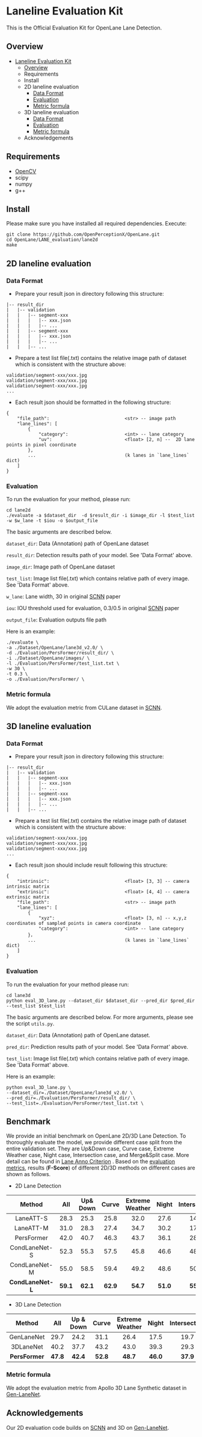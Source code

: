 # Laneline Evaluation Kit

This is the Official Evaluation Kit for OpenLane Lane Detection.

## Overview
- [Laneline Evaluation Kit](#laneline-evaluation-kit)
  - [Overview](#overview)
  - [<a name="requirement"></a> Requirements](#-requirements)
  - [<a name="install"></a> Install](#-install)
  - [<a name="2d_lane"></a> 2D laneline evaluation](#-2d-laneline-evaluation)
    - [Data Format](#data-format)
    - [Evaluation](#evaluation)
    - [Metric formula](#metric-formula)
  - [<a name="3d_lane"></a> 3D laneline evaluation](#-3d-laneline-evaluation)
    - [Data Format](#data-format-1)
    - [Evaluation](#evaluation-1)
    - [Metric formula](#metric-formula-1)
  - [<a name="ack"></a> Acknowledgements](#-acknowledgements)

## <a name="requirement"></a> Requirements
- [OpenCV](https://github.com/opencv/opencv)
- scipy
- numpy
- g++

## <a name="install"></a> Install
Please make sure you have installed all required dependencies. Execute:
```
git clone https://github.com/OpenPerceptionX/OpenLane.git
cd OpenLane/LANE_evaluation/lane2d
make
```

## <a name="2d_lane"></a> 2D laneline evaluation

### Data Format
- Prepare your result json in directory following this structure:
```
|-- result_dir
|   |-- validation
|   |   |-- segment-xxx
|   |   |   |-- xxx.json
|   |   |   |-- ...
|   |   |-- segment-xxx
|   |   |   |-- xxx.json
|   |   |   |-- ...
|   |   |-- ...
```
- Prepare a test list file(.txt) contains the relative image path of dataset which is consistent with the structure above:
```
validation/segment-xxx/xxx.jpg
validation/segment-xxx/xxx.jpg
validation/segment-xxx/xxx.jpg
...
```
- Each result json should be formatted in the following structure:
```
{
    "file_path":                            <str> -- image path
    "lane_lines": [
        {
            "category":                     <int> -- lane category
            "uv":                           <float> [2, n] --  2D lane points in pixel coordinate
        },
        ...                                 (k lanes in `lane_lines` dict)
    ]
}
```


### Evaluation
To run the evaluation for your method, please run:
```
cd lane2d
./evaluate -a $dataset_dir  -d $result_dir -i $image_dir -l $test_list -w $w_lane -t $iou -o $output_file
```

The basic arguments are described below.

`dataset_dir`: Data (Annotation) path of OpenLane dataset 

`result_dir`: Detection results path of your model. See 'Data Format' above.

`image_dir`: Image path of OpenLane dataset

`test_list`: Image list file(.txt) which contains relative path of every image. See 'Data Format' above.

`w_lane`: Lane width, 30 in original [SCNN](https://github.com/XingangPan/SCNN) paper

`iou`: IOU threshold used for evaluation, 0.3/0.5 in original [SCNN](https://github.com/XingangPan/SCNN) paper

`output_file`: Evaluation outputs file path
  
Here is an example: 
  
```
./evaluate \
-a ./Dataset/OpenLane/lane3d_v2.0/ \
-d ./Evaluation/PersFormer/result_dir/ \
-i ./Dataset/OpenLane/images/ \
-l ./Evaluation/PersFormer/test_list.txt \
-w 30 \
-t 0.3 \
-o ./Evaluation/PersFormer/ \
```

### Metric formula
We adopt the evaluation metric from CULane dataset in [SCNN](https://github.com/XingangPan/SCNN).


## <a name="3d_lane"></a> 3D laneline evaluation

### Data Format
- Prepare your result json in directory following this structure:
```
|-- result_dir
|   |-- validation
|   |   |-- segment-xxx
|   |   |   |-- xxx.json
|   |   |   |-- ...
|   |   |-- segment-xxx
|   |   |   |-- xxx.json
|   |   |   |-- ...
|   |   |-- ...
```
- Prepare a test list file(.txt) contains the relative image path of dataset which is consistent with the structure above:
```
validation/segment-xxx/xxx.jpg
validation/segment-xxx/xxx.jpg
validation/segment-xxx/xxx.jpg
...
```
- Each result json should include result following this structure:
```
{
    "intrinsic":                            <float> [3, 3] -- camera intrinsic matrix
    "extrinsic":                            <float> [4, 4] -- camera extrinsic matrix
    "file_path":                            <str> -- image path
    "lane_lines": [
        {
            "xyz":                          <float> [3, n] -- x,y,z coordinates of sampled points in camera coordinate
            "category":                     <int> -- lane category
        }，
        ...                                 (k lanes in `lane_lines` dict)
    ]
}
```


### Evaluation
To run the evaluation for your method please run:
```
cd lane3d
python eval_3D_lane.py --dataset_dir $dataset_dir --pred_dir $pred_dir --test_list $test_list
```

The basic arguments are described below. For more arguments, please see the script `utils.py`.

`dataset_dir`: Data (Annotation) path of OpenLane dataset.

`pred_dir`:  Prediction results path of your model. See 'Data Format' above.

`test_list`: Image list file(.txt) which contains relative path of every image. See 'Data Format' above.
  
Here is an example:
```
python eval_3D_lane.py \
--dataset_dir=./Dataset/OpenLane/lane3d_v2.0/ \
--pred_dir=./Evaluation/PersFormer/result_dir/ \
--test_list=./Evaluation/PersFormer/test_list.txt \
```
  
## Benchmark  
We provide an initial benchmark on OpenLane 2D/3D Lane Detection. To thoroughly evaluate the model, we provide different case split from the entire validation set. They are Up&Down case, Curve case, Extreme Weather case, Night case, Intersection case, and Merge&Split case. More detail can be found in [Lane Anno Criterion](Criterion/Lane/README.md) .
Based on the [evaluation metrics](LANE_evaluation/README.md), results (**F-Score**) of different 2D/3D methods on different cases are shown as follows. 
  
- 2D Lane Detection 
  
| Method     | All  | Up&<br>Down | Curve | Extreme<br>Weather | Night | Intersection | Merge&<br>Split |
| :----:     |:----:|:----:|:----:|:----:|:----:|:----:|:----:|
| LaneATT-S  | 28.3 | 25.3 | 25.8 | 32.0 | 27.6 | 14.0 | 24.3 | 
| LaneATT-M  | 31.0 | 28.3 | 27.4 | 34.7 | 30.2 | 17.0 | 26.5 | 
| PersFormer | 42.0 | 40.7 | 46.3 | 43.7 | 36.1 | 28.9 | 41.2 |  
| CondLaneNet-S | 52.3 | 55.3 | 57.5 | 45.8 | 46.6 | 48.4 | 45.5 | 
| CondLaneNet-M | 55.0 | 58.5 | 59.4 | 49.2 | 48.6 | 50.7 | 47.8 | 
|**CondLaneNet-L**|**59.1**|**62.1**|**62.9**|**54.7**|**51.0**|**55.7**|**52.3**|  
   
- 3D Lane Detection  
  
| Method     | All  | Up &<br>Down | Curve | Extreme<br>Weather | Night | Intersection | Merge&<br>Split |  
| :----:     |:----:|:----:|:----:|:----:|:----:|:----:|:----:|  
| GenLaneNet | 29.7 | 24.2 | 31.1 | 26.4 | 17.5 | 19.7 | 27.4 |  
| 3DLaneNet  | 40.2 | 37.7 | 43.2 | 43.0 | 39.3 | 29.3 | 36.5 |  
|**PersFormer**|**47.8**|**42.4**|**52.8**|**48.7**|**46.0**|**37.9**|**44.6**|  


### Metric formula
We adopt the evaluation metric from Apollo 3D Lane Synthetic dataset in [Gen-LaneNet](https://github.com/yuliangguo/Pytorch_Generalized_3D_Lane_Detection).
  
## <a name="ack"></a> Acknowledgements
Our 2D evaluation code builds on [SCNN](https://github.com/XingangPan/SCNN) and 3D on [Gen-LaneNet](https://github.com/yuliangguo/Pytorch_Generalized_3D_Lane_Detection).
